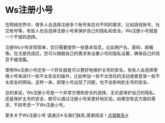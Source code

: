 # Ws注册小号

在网络世界中，很多人会选择注册多个账号来应对不同的需求，比如游戏账号、社交账号等。有些人也会选择注册小号来保护自己的隐私和安全。Ws注册小号就是一个不错的选择。

注册Ws小号非常简单，您只需要提供一些基本信息，比如用户名、密码、邮箱等。在注册完成后，您可以根据自己的需求来设置小号的隐私设置，确保自己的信息不被泄露。

使用Ws注册小号还有一个好处就是可以更好地保护主号的安全。有些人会选择使用小号来进行一些不太安全的操作，比如参加一些不太信任的活动或者登录一些不太安全的网站。这样一来，即使小号出现了问题，也不会影响到主号的安全。

总的来说，Ws注册小号是一个非常方便和安全的选择。无论是保护自己的隐私，还是保护主号的安全，都可以通过注册小号来更好地实现。如果您有这方面的需求，不妨考虑一下Ws注册小号。

更多关于Ws注册小号 请通过✈与我们联系,感谢阅读！[点我联系✈](https://ai.G208.com)